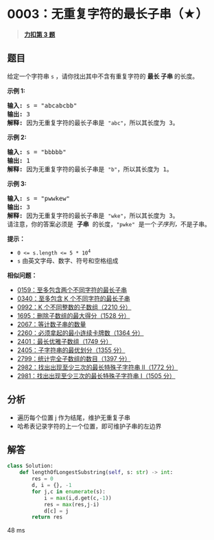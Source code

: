 # 0003：无重复字符的最长子串（★）


> <u>**[力扣第 3 题](https://leetcode.cn/problems/longest-substring-without-repeating-characters/)**</u>

## 题目

<p>给定一个字符串 <code>s</code> ，请你找出其中不含有重复字符的 <strong>最长 <span data-keyword="substring-nonempty">子串</span></strong><strong> </strong>的长度。</p>



<p><strong>示例 1:</strong></p>

<pre>
<strong>输入: </strong>s = "abcabcbb"
<strong>输出: </strong>3
<strong>解释:</strong> 因为无重复字符的最长子串是 <code>"abc"</code>，所以其长度为 3。
</pre>

<p><strong>示例 2:</strong></p>

<pre>
<strong>输入: </strong>s = "bbbbb"
<strong>输出: </strong>1
<strong>解释: </strong>因为无重复字符的最长子串是 <code>"b"</code>，所以其长度为 1。
</pre>

<p><strong>示例 3:</strong></p>

<pre>
<strong>输入: </strong>s = "pwwkew"
<strong>输出: </strong>3
<strong>解释: </strong>因为无重复字符的最长子串是 <code>"wke"</code>，所以其长度为 3。
请注意，你的答案必须是 <strong>子串 </strong>的长度，<code>"pwke"</code> 是一个<em>子序列，</em>不是子串。
</pre>



<p><strong>提示：</strong></p>

<ul>
<li><code>0 &lt;= s.length &lt;= 5 * 10<sup>4</sup></code></li>
<li><code>s</code> 由英文字母、数字、符号和空格组成</li>
</ul>


**相似问题：**
- [0159：至多包含两个不同字符的最长子串](/leetcode/0159)
- [0340：至多包含 K 个不同字符的最长子串](/leetcode/0340)
- [0992：K 个不同整数的子数组（2210 分）](/leetcode/0992)
- [1695：删除子数组的最大得分（1528 分）](/leetcode/1695)
- [2067：等计数子串的数量](/leetcode/2067)
- [2260：必须拿起的最小连续卡牌数（1364 分）](/leetcode/2260)
- [2401：最长优雅子数组（1749 分）](/leetcode/2401)
- [2405：子字符串的最优划分（1355 分）](/leetcode/2405)
- [2799：统计完全子数组的数目（1397 分）](/leetcode/2799)
- [2982：找出出现至少三次的最长特殊子字符串 II（1772 分）](/leetcode/2982)
- [2981：找出出现至少三次的最长特殊子字符串 I（1505 分）](/leetcode/2981)


## 分析

- 遍历每个位置 j 作为结尾，维护无重复子串
- 哈希表记录字符的上一个位置，即可维护子串的左边界

## 解答

```python
class Solution:
    def lengthOfLongestSubstring(self, s: str) -> int:
        res = 0
        d, i = {}, -1
        for j,c in enumerate(s):
            i = max(i,d.get(c,-1))
            res = max(res,j-i)
            d[c] = j
        return res
```
48 ms


